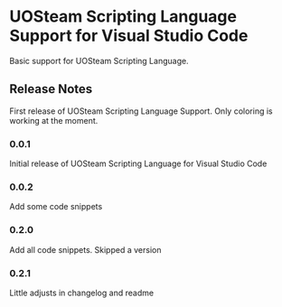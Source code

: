 # UOSteam Scripting Language Support for Visual Studio Code

Basic support for UOSteam Scripting Language.

## Release Notes

First release of UOSteam Scripting Language Support. Only coloring is working at the moment.

### 0.0.1

Initial release of UOSteam Scripting Language for Visual Studio Code

### 0.0.2

Add some code snippets

### 0.2.0

Add all code snippets. Skipped a version

### 0.2.1

Little adjusts in changelog and readme
